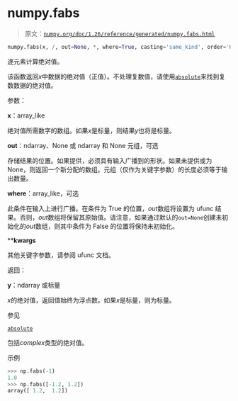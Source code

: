 # numpy.fabs

> 原文：[`numpy.org/doc/1.26/reference/generated/numpy.fabs.html`](https://numpy.org/doc/1.26/reference/generated/numpy.fabs.html)

```py
numpy.fabs(x, /, out=None, *, where=True, casting='same_kind', order='K', dtype=None, subok=True[, signature, extobj]) = <ufunc 'fabs'>
```

逐元素计算绝对值。

该函数返回*x*中数据的绝对值（正值）。不处理复数值，请使用[`absolute`](https://numpy.org/doc/1.26/reference/generated/numpy.absolute.html)来找到复数数据的绝对值。

参数：

**x**：array_like

绝对值所需数字的数组。如果*x*是标量，则结果*y*也将是标量。

**out**：ndarray、None 或 ndarray 和 None 元组，可选

存储结果的位置。如果提供，必须具有输入广播到的形状。如果未提供或为 None，则返回一个新分配的数组。元组（仅作为关键字参数）的长度必须等于输出数量。

**where**：array_like，可选

此条件在输入上进行广播。在条件为 True 的位置，*out*数组将设置为 ufunc 结果。否则，*out*数组将保留其原始值。请注意，如果通过默认的`out=None`创建未初始化的*out*数组，则其中条件为 False 的位置将保持未初始化。

****kwargs**

其他关键字参数，请参阅 ufunc 文档。

返回：

**y**：ndarray 或标量

*x*的绝对值，返回值始终为浮点数。如果*x*是标量，则为标量。

参见

[`absolute`](https://numpy.org/doc/1.26/reference/generated/numpy.absolute.html)

包括*complex*类型的绝对值。

示例

```py
>>> np.fabs(-1)
1.0
>>> np.fabs([-1.2, 1.2])
array([ 1.2,  1.2]) 
```
